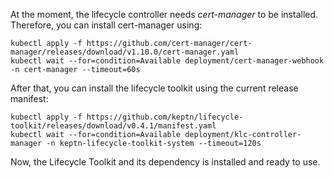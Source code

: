 At the moment, the lifecycle controller needs *cert-manager* to be installed. Therefore, you can install cert-manager using:

<!-- 
[cert-manager](https://github.com/cert-manager/cert-manager/releases/download/v1.10.0/cert-manager.yaml)
-->
```
kubectl apply -f https://github.com/cert-manager/cert-manager/releases/download/v1.10.0/cert-manager.yaml
kubectl wait --for=condition=Available deployment/cert-manager-webhook -n cert-manager --timeout=60s
```

After that, you can install the lifecycle toolkit using the current release manifest:
<!---x-release-please-start-version-->
```
kubectl apply -f https://github.com/keptn/lifecycle-toolkit/releases/download/v0.4.1/manifest.yaml
kubectl wait --for=condition=Available deployment/klc-controller-manager -n keptn-lifecycle-toolkit-system --timeout=120s
```
<!---x-release-please-end-->

Now, the Lifecycle Toolkit and its dependency is installed and ready to use.